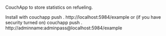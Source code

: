 CouchApp to store statistics on refueling.

Install with 
    couchapp push . http://localhost:5984/example
or (if you have security turned on)
    couchapp push . http://adminname:adminpass@localhost:5984/example